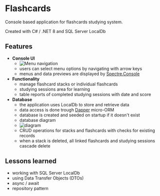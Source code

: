 # Flashcards
Console based application for flashcards studying system.

Created with C# / .NET 8 and SQL Server LocalDb
## Features
* **Console UI**
  * ![Menu navigation](https://github.com/nwdorian/Flashcards/assets/118033138/277ed88b-018c-495c-912f-daab0b9bebfc)
  * users can select menu options by navigating with arrow keys
  * menus and data previews are displayed by [Spectre.Console](https://github.com/spectreconsole/spectre.console)
* **Functionality**
  *  manage flashcard stacks or individual flashcards
  *  studying sessions area for learning
  *  table reports of completed studying sessions with date and score
* **Database**
  * the application uses LocalDb to store and retrieve data
  * data access is done trough [Dapper](https://github.com/DapperLib/Dapper) micro-ORM
  * database is created and seeded on startup if it doesn't exist
  * database diagram
  * ![diagram](https://github.com/nwdorian/Flashcards/assets/118033138/0be3e07e-5539-4013-b20a-dd2e66ebe4c0)
  * CRUD operations for stacks and flashcards with checks for existing records
  * when a stack is deleted, all linked flashcards and studying sessions cascade delete
## Lessons learned
* working with SQL Server LocalDb
* using Data Transfer Objects (DTOs)
* async / await
* repository pattern
